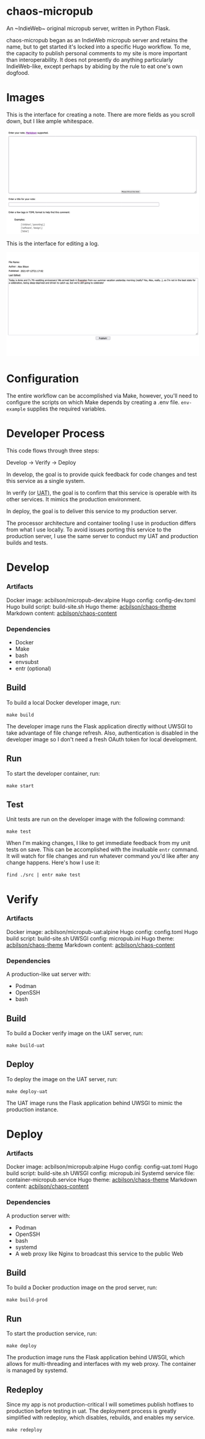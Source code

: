 # chaos-micropub

An ~IndieWeb~ original micropub server, written in Python Flask.

chaos-micropub began as an IndieWeb micropub server and retains the name, but to get started it's locked into a specific Hugo workflow. To me, the capacity to publish personal comments to my site is more important than interoperability. It does not presently do anything particularly IndieWeb-like, except perhaps by abiding by the rule to eat one's own dogfood.

# Images

This is the interface for creating a note. There are more fields as you scroll down, but I like ample whitespace.

![Create Note](https://github.com/acbilson/chaos-micropub/blob/master/images/2021-10-27-note-form.png)

This is the interface for editing a log.

![Edit Log](https://github.com/acbilson/chaos-micropub/blob/master/images/2021-10-27-log-edit-form.png)

# Configuration

The entire workflow can be accomplished via Make, however, you'll need to configure the scripts on which Make depends by creating a .env file. `env-example` supplies the required variables.

# Developer Process

This code flows through three steps:

Develop -> Verify -> Deploy

In develop, the goal is to provide quick feedback for code changes and test this service as a single system.

In verify (or <acronym title="User Acceptance Testing">UAT</acronym>), the goal is to confirm that this service is operable with its other services. It mimics the production environment.

In deploy, the goal is to deliver this service to my production server.

The processor architecture and container tooling I use in production differs from what I use locally. To avoid issues porting this service to the production server, I use the same server to conduct my UAT and production builds and tests.

# Develop

### Artifacts

Docker image: acbilson/micropub-dev:alpine
Hugo config: config-dev.toml
Hugo build script: build-site.sh
Hugo theme: [acbilson/chaos-theme](https://github.com/acbilson/chaos-theme.git)
Markdown content: [acbilson/chaos-content](https://github.com/acbilson/chaos-content.git)

### Dependencies

- Docker
- Make
- bash
- envsubst
- entr (optional)

## Build

To build a local Docker developer image, run:

`make build`

The developer image runs the Flask application directly without UWSGI to take advantage of file change refresh. Also, authentication is disabled in the developer image so I don't need a fresh OAuth token for local development.

## Run

To start the developer container, run:

`make start`

## Test

Unit tests are run on the developer image with the following command:

`make test`

When I'm making changes, I like to get immediate feedback from my unit tests on save. This can be accomplished with the invaluable `entr` command. It will watch for file changes and run whatever command you'd like after any change happens. Here's how I use it:

`find ./src | entr make test`

# Verify

### Artifacts

Docker image: acbilson/micropub-uat:alpine
Hugo config: config.toml
Hugo build script: build-site.sh
UWSGI config: micropub.ini
Hugo theme: [acbilson/chaos-theme](https://github.com/acbilson/chaos-theme.git)
Markdown content: [acbilson/chaos-content](https://github.com/acbilson/chaos-content.git)

### Dependencies

A production-like uat server with:

- Podman
- OpenSSH
- bash

## Build

To build a Docker verify image on the UAT server, run:

`make build-uat`

## Deploy

To deploy the image on the UAT server, run:

`make deploy-uat`

The UAT image runs the Flask application behind UWSGI to mimic the production instance.

# Deploy

### Artifacts

Docker image: acbilson/micropub:alpine
Hugo config: config-uat.toml
Hugo build script: build-site.sh
UWSGI config: micropub.ini
Systemd service file: container-micropub.service
Hugo theme: [acbilson/chaos-theme](https://github.com/acbilson/chaos-theme.git)
Markdown content: [acbilson/chaos-content](https://github.com/acbilson/chaos-content.git)

### Dependencies

A production server with:

- Podman
- OpenSSH
- bash
- systemd
- A web proxy like Nginx to broadcast this service to the public Web

## Build

To build a Docker production image on the prod server, run:

`make build-prod`

## Run

To start the production service, run:

`make deploy`

The production image runs the Flask application behind UWSGI, which allows for multi-threading and interfaces with my web proxy. The container is managed by systemd.

## Redeploy

Since my app is not production-critical I will sometimes publish hotfixes to production before testing in uat. The deployment process is greatly simplified with redeploy, which disables, rebuilds, and enables my service.

`make redeploy`
